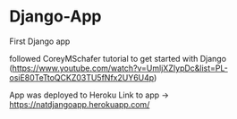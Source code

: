 # Django-App

First Django app

followed CoreyMSchafer tutorial to get started with Django 
(https://www.youtube.com/watch?v=UmljXZIypDc&list=PL-osiE80TeTtoQCKZ03TU5fNfx2UY6U4p)


App was deployed to Heroku
Link to app -> https://natdjangoapp.herokuapp.com/
